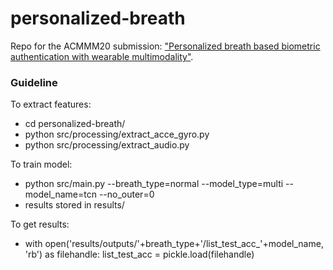 # personalized-breath
Repo for the ACMMM20 submission: ["Personalized breath based biometric authentication with wearable multimodality"](https://arxiv.org/abs/2110.15941).

### Guideline
To extract features:
- cd personalized-breath/
- python src/processing/extract_acce_gyro.py
- python src/processing/extract_audio.py

To train model:
- python src/main.py --breath_type=normal --model_type=multi --model_name=tcn --no_outer=0
- results stored in results/

To get results:
- with open('results/outputs/'+breath_type+'/list_test_acc_'+model_name, 'rb') as filehandle:
    list_test_acc = pickle.load(filehandle)

